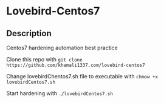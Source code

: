# Lovebird-Centos7
## Description
Centos7 hardening automation best practice

Clone this repo with `git clone https://github.com/khamali1337.com/lovebird-centos7`


Change lovebirdChentos7.sh file to executable with `chmow +x lovebirdCentos7.sh`


Start hardening with `./lovebirdCentos7.sh`
